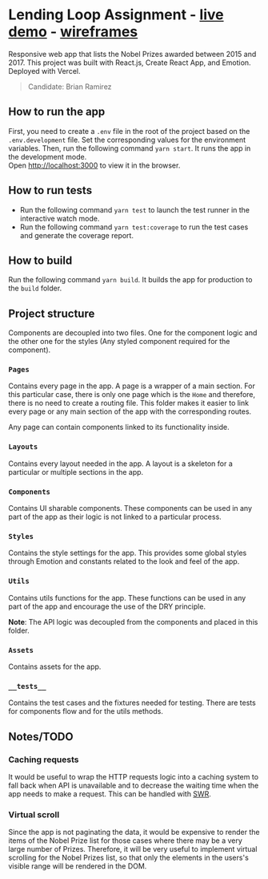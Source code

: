 # Lending Loop Assignment - [live demo](https://lending-loop-assignment.vercel.app/) - [wireframes](https://www.figma.com/file/XpSz18dfW3gt5W33WYLu7F/Nobel-Prizes-wireframes-Brian-Ramirez)
Responsive web app that lists the Nobel Prizes awarded between 2015 and 2017. This project was built with React.js, Create React App, and Emotion. Deployed with Vercel.
> Candidate: Brian Ramirez

## How to run the app
First, you need to create a `.env` file in the root of the project based on the `.env.development` file.
Set the corresponding values for the environment variables.
Then, run the following command `yarn start`. It runs the app in the development mode.\
Open [http://localhost:3000](http://localhost:3000) to view it in the browser.

## How to run tests
- Run the following command `yarn test` to launch the test runner in the interactive watch mode.
- Run the following command `yarn test:coverage` to run the test cases and generate the coverage report.

## How to build
Run the following command `yarn build`. It builds the app for production to the `build` folder.

## Project structure
Components are decoupled into two files. One for the component logic and the other one for the styles (Any styled component required for the component).
### `Pages`
Contains every page in the app. A page is a wrapper of a main section. For this particular case, there is only one page which is the `Home` and therefore, there is no need to create a routing file. This folder makes it easier to link every page or any main section of the app with the corresponding routes.

Any page can contain components linked to its functionality inside.

### `Layouts`
Contains every layout needed in the app. A layout is a skeleton for a particular or multiple sections in the app.

### `Components`
Contains UI sharable components. These components can be used in any part of the app as their logic is not linked to a particular process.

### `Styles`
Contains the style settings for the app. This provides some global styles through Emotion and constants related to the look and feel of the app.

### `Utils`
Contains utils functions for the app. These functions can be used in any part of the app and encourage the use of the DRY principle.

**Note**: The API logic was decoupled from the components and placed in this folder.

### `Assets`
Contains assets for the app.

### `__tests__`
Contains the test cases and the fixtures needed for testing. There are tests for components flow
and for the utils methods.

## Notes/TODO
### Caching requests
It would be useful to wrap the HTTP requests logic into a caching system to fall back when API is unavailable and to decrease the waiting time when the app needs to make a request. This can be handled with [SWR](https://github.com/vercel/swr).

### Virtual scroll
Since the app is not paginating the data, it would be expensive to render the items of the Nobel Prize list for those cases where there may be a very large number of Prizes. Therefore, it will be very useful 
to implement virtual scrolling for the Nobel Prizes list, so that only the elements in the users's visible range will be rendered in the DOM.